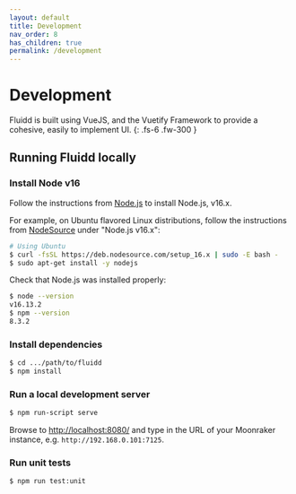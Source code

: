 ```yaml
---
layout: default
title: Development
nav_order: 8
has_children: true
permalink: /development
---
```


# Development

Fluidd is built using VueJS, and the Vuetify Framework to provide a cohesive,
easily to implement UI.
{: .fs-6 .fw-300 }

## Running Fluidd locally

### Install Node v16

Follow the instructions from [Node.js](https://nodejs.org) to install Node.js, v16.x.

For example, on Ubuntu flavored Linux distributions,
follow the instructions from [NodeSource](https://github.com/nodesource/distributions/blob/master/README.md#deb)
under "Node.js v16.x":

```bash
# Using Ubuntu
$ curl -fsSL https://deb.nodesource.com/setup_16.x | sudo -E bash -
$ sudo apt-get install -y nodejs
```

Check that Node.js was installed properly:

```bash
$ node --version
v16.13.2
$ npm --version
8.3.2
```

### Install dependencies

```bash
$ cd .../path/to/fluidd
$ npm install
```

### Run a local development server

```bash
$ npm run-script serve
```

Browse to [http://localhost:8080/](http://localhost:8080/) and type in the URL
of your Moonraker instance, e.g. `http://192.168.0.101:7125`.

### Run unit tests

```bash
$ npm run test:unit
```
